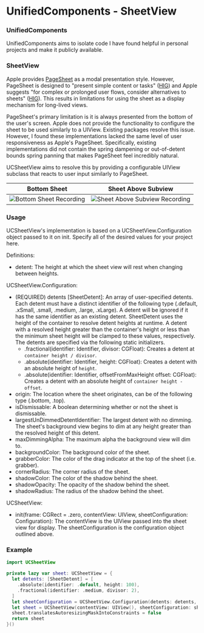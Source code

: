 # UnifiedComponents - SheetView

### UnifiedComponents
UnifiedComponents aims to isolate code I have found helpful in personal projects and make it publicly available.

### SheetView
Apple provides [PageSheet](https://developer.apple.com/documentation/uikit/uimodalpresentationstyle/pagesheet) as a modal presentation style. However, PageSheet is designed to "present simple content or tasks" ([HIG](https://developer.apple.com/design/human-interface-guidelines/sheets)) and Apple suggests "for complex or prolonged user flows, consider alternatives to sheets" ([HIG](https://developer.apple.com/design/human-interface-guidelines/sheets)). This results in limitations for using the sheet as a display mechanism for long-lived views.

PageSheet's primary limitation is it is always presented from the bottom of the user's screen. Apple does not provide the functionality to configure the sheet to be used similarly to a UIView. Existing packages resolve this issue. However, I found these implementations lacked the same level of user responsiveness as Apple's PageSheet. Specifically, existing implementations did not contain the spring dampening or out-of-detent bounds spring panning that makes PageSheet feel incredibly natural.

UCSheetView aims to resolve this by providing a configurable UIView subclass that reacts to user input similarly to PageSheet.

| Bottom Sheet | Sheet Above Subview |
|-|-|
|![Bottom Sheet Recording](https://github.com/user-attachments/assets/9757647e-392d-4170-aaa1-92997bc1dc70)|![Sheet Above Subview Recording](https://github.com/user-attachments/assets/1a7cac45-96f0-4663-b706-3b5c9bb848a0)|

### Usage
UCSheetView's implementation is based on a UCSheetView.Configuration object passed to it on init. Specify all of the desired values for your project here.

Definitions:
- detent: The height at which the sheet view will rest when changing between heights.

UCSheetView.Configuration:
- (REQUIRED) detents [SheetDetent]: An array of user-specified detents. Each detent must have a distinct identifier of the following type (.default, .xSmall, .small, .medium, .large, .xLarge). A detent will be ignored if it has the same identifier as an existing detent. SheetDetent uses the height of the container to resolve detent heights at runtime. A detent with a resolved height greater than the container's height or less than the minimum sheet height will be clamped to these values, respectively. The detents are specified via the following static initializers.
  - .fractional(identifier: Identifier, divisor: CGFloat): Creates a detent at `container height / divisor`. 
  - .absolute(identifier: Identifier, height: CGFloat): Creates a detent with an absolute height of `height`. 
  - .absolute(identifier: Identifier, offsetFromMaxHeight offset: CGFloat): Creates a detent with an absolute height of `container height - offset`.
 - origin: The location where the sheet originates, can be of the following type (.bottom, .top).
 - isDismissable: A boolean determining whether or not the sheet is dismissable.
 - largestUnDimmedDetentIdentifier: The largest detent with no dimming. The sheet's background view begins to dim at any height greater than the resolved height of this detent.
 - maxDimmingAlpha: The maximum alpha the background view will dim to.
 - backgroundColor: The background color of the sheet.
 - grabberColor: The color of the drag indicator at the top of the sheet (i.e. grabber).
 - cornerRadius: The corner radius of the sheet.
 - shadowColor: The color of the shadow behind the sheet.
 - shadowOpacity: The opacity of the shadow behind the sheet.
 - shadowRadius: The radius of the shadow behind the sheet.

UCSheetView:
- init(frame: CGRect = .zero, contentView: UIView, sheetConfiguration: Configuration): The contentView is the UIView passed into the sheet view for display. The sheetConfiguration is the configuration object outlined above.

### Example
```swift
import UCSheetView

private lazy var sheet: UCSheetView = {
  let detents: [SheetDetent] = [
    .absolute(identifier: .default, height: 100),
    .fractional(identifier: .medium, divisor: 2),
  ]
  let sheetConfiguration = UCSheetView.Configuration(detents: detents, maxDimmingAlpha: 0.8, shadowRadius: 40)
  let sheet = UCSheetView(contentView: UIView(), sheetConfiguration: sheetConfiguration)
  sheet.translatesAutoresizingMaskIntoConstraints = false
  return sheet
}()
```
